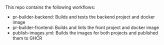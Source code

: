 This repo contains the following workflows:
- pr-builder-backend: Builds and tests the backend project and docker image
- pr-builder-frontend: Builds and lints the front project and docker image
- publish-images.yml: Builds the images for both projects and published them to GHCR
